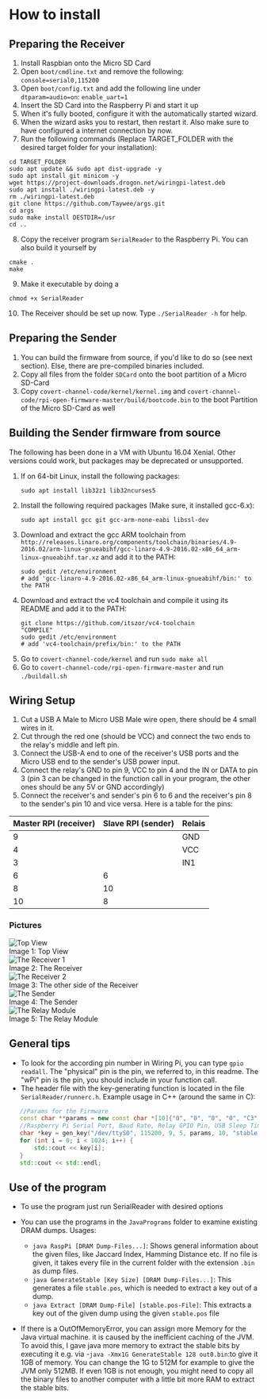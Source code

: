 # How to install

## Preparing the Receiver

1. Install Raspbian onto the Micro SD Card
2. Open ``boot/cmdline.txt`` and remove the following: ``console=serial0,115200``
3. Open ``boot/config.txt`` and add the following line under ``dtparam=audio=on``: ``enable_uart=1``
4. Insert the SD Card into the Raspberry Pi and start it up
5. When it's fully booted, configure it with the automatically started wizard.
6. When the wizard asks you to restart, then restart it. Also make sure to have configured a internet connection by now.
7. Run the following commands (Replace TARGET_FOLDER with the desired target folder for your installation):
```shell
cd TARGET_FOLDER
sudo apt update && sudo apt dist-upgrade -y
sudo apt install git minicom -y
wget https://project-downloads.drogon.net/wiringpi-latest.deb
sudo apt install ./wiringpi-latest.deb -y
rm ./wiringpi-latest.deb
git clone https://github.com/Taywee/args.git
cd args
sudo make install DESTDIR=/usr
cd ..
```
8. Copy the receiver program ``SerialReader`` to the Raspberry Pi. You can also build it yourself by
```shell
cmake .
make
```
9. Make it executable by doing a
```shell
chmod +x SerialReader
```
10. The Receiver should be set up now. Type ``./SerialReader -h`` for help.

## Preparing the Sender

1. You can build the firmware from source, if you'd like to do so (see next section). Else, there are pre-compiled binaries included.
2. Copy all files from the folder ``SDCard`` onto the boot partition of a Micro SD-Card
3. Copy ``covert-channel-code/kernel/kernel.img`` and ``covert-channel-code/rpi-open-firmware-master/build/bootcode.bin`` to the boot Partition of the Micro SD-Card as well

## Building the Sender firmware from source

The following has been done in a VM with Ubuntu 16.04 Xenial. Other versions could work, but packages may be deprecated or unsupported.

1. If on 64-bit Linux, install the following packages:
   ```shell
   sudo apt install lib32z1 lib32ncurses5
   ```
2. Install the following required packages (Make sure, it installed gcc-6.x):
   ```shell
   sudo apt install gcc git gcc-arm-none-eabi libssl-dev
   ```
3. Download and extract the gcc ARM toolchain from ``http://releases.linaro.org/components/toolchain/binaries/4.9-2016.02/arm-linux-gnueabihf/gcc-linaro-4.9-2016.02-x86_64_arm-linux-gnueabihf.tar.xz`` and add it to the PATH:
   ```shell
   sudo gedit /etc/environment
   # add 'gcc-linaro-4.9-2016.02-x86_64_arm-linux-gnueabihf/bin:' to the PATH
   ```
4. Download and extract the vc4 toolchain and compile it using its README and add it to the PATH:
   ```shell
   git clone https://github.com/itszor/vc4-toolchain
   "COMPILE"
   sudo gedit /etc/environment
   # add 'vc4-toolchain/prefix/bin:' to the PATH
   ```
5. Go to ``covert-channel-code/kernel`` and run ``sudo make all``
6. Go to ``covert-channel-code/rpi-open-firmware-master`` and run ``./buildall.sh``

## Wiring Setup

1. Cut a USB A Male to Micro USB Male wire open, there should be 4 small wires in it.
2. Cut through the red one (should be VCC) and connect the two ends to the relay's middle and left pin.
3. Connect the USB-A end to one of the receiver's USB ports and the Micro USB end to the sender's USB power input.
4. Connect the relay's GND to pin 9, VCC to pin 4 and the IN or DATA to pin 3 (pin 3 can be changed in the function call in your program, the other ones should be any 5V or GND accordingly)
5. Connect the receiver's and sender's pin 6 to 6 and the receiver's pin 8 to the sender's pin 10 and vice versa.
Here is a table for the pins:

| Master RPI (receiver) | Slave RPI (sender) | Relais |
| ------ | ------ | ------ |
| 9 |  | GND |
| 4 |   | VCC |
| 3 |   | IN1 |
| 6 | 6 |   |
| 8 | 10 |   |
| 10 | 8 |   |
### Pictures

![Top View](./img/top_view.jpeg?raw=true)<br>
Image 1: Top View<br>
![The Receiver 1](./img/receiver_1.jpeg?raw=true)<br>
Image 2: The Receiver<br>
![The Receiver 2](./img/receiver_2.jpeg?raw=true)<br>
Image 3: The other side of the Receiver<br>
![The Sender](./img/sender.jpeg?raw=true)<br>
Image 4: The Sender<br>
![The Relay Module](./img/relay.jpeg?raw=true)<br>
Image 5: The Relay Module

## General tips

 - To look for the according pin number in Wiring Pi, you can type ``gpio readall``. The "physical" pin is the pin, we referred to, in this readme. The "wPi" pin is the pin, you should include in your function call.
 - The header file with the key-generating function is located in the file ``SerialReader/runnerc.h``. Example usage in C++ (around the same in C):
 ```cpp
    //Params for the Firmware
    const char **params = new const char *[10]{"0", "0", "0", "0", "C3", "C38", "0", "1", "1", "120"};
    //Raspberry Pi Serial Port, Baud Rate, Relay GPIO Pin, USB Sleep Time, Params for the Firmware, Params Size, stable.pos File, Key Length
    char *key = gen_key("/dev/ttyS0", 115200, 9, 5, params, 10, "stable.pos", 1024);
    for (int i = 0; i < 1024; i++) {
        std::cout << key[i];
    }
    std::cout << std::endl;
 ```
## Use of the program

 - To use the program just run SerialReader with desired options
 
 - You can use the programs in the ``JavaPrograms`` folder to examine existing DRAM dumps. Usages:
   - ``java RaspPi [DRAM Dump-Files...]``: Shows general information about the given files, like Jaccard Index, Hamming Distance etc. If no file is given, it takes every file in the current folder with the extension ``.bin`` as dump files.
   - ``java GenerateStable [Key Size] [DRAM Dump-Files...]``: This generates a file ``stable.pos``, which is needed to extract a key out of a dump.
   - ``java Extract [DRAM Dump-File] [stable.pos-File]``: This extracts a key out of the given dump using the given ``stable.pos`` file
 - If there is a OutOfMemoryError, you can assign more Memory for the Java virtual machine.  it is caused by the inefficient caching of the JVM. To avoid this, I gave java more memory to extract the stable bits by executing it e.g. via
    -``java -Xmx1G GenerateStable 128 out0.bin``:to give it 1GB of memory. You can change the 1G to 512M for example to give the JVM only 512MB. If even 1GB is not enough, you might need to copy all the binary files to another computer with a little bit more RAM to extract the stable bits. 
